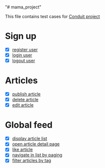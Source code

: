 "# mama_project" 

This file contains test cases for [Conduit project](https://demo.realworld.io/)

# Sign up
* [x] [register user](/test_cases/register_user.md)
* [x] [login user](/test_cases/login_user.md)
* [x] [logout user](/test_cases/logout_user.md)

# Articles 
* [x] [publish article](/test_cases/publish_article.md)
* [x] [delete article](/test_cases/delete_article.md)
* [x] [edit article](/test_cases/edit_article.md)

# Global feed
* [x] [display article list](/test_cases/global_feed/display_article_list.md)
* [x] [open article detail page](/test_cases/global_feed/open_article.md)
* [x] [like article](/test_cases/global_feed/like_article.md)
* [x] [navigate in list by paging](/test_cases/global_feed/navigate_in_list.md)
* [x] [filter articles by tag](/test_cases/global_feed/filter_articles.md)